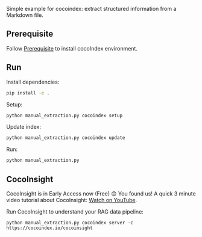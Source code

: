 Simple example for cocoindex: extract structured information from a Markdown file.

## Prerequisite
Follow [Prerequisite](https://cocoindex.io/docs/getting_started/quickstart#prerequisite-install-cocoindex-environment) to install cocoIndex environment.

## Run

Install dependencies:

```bash
pip install -e .
```

Setup:

```bash
python manual_extraction.py cocoindex setup
```

Update index:

```bash
python manual_extraction.py cocoindex update
```

Run:

```bash
python manual_extraction.py
```

## CocoInsight 
CocoInsight is in Early Access now (Free) 😊 You found us! A quick 3 minute video tutorial about CocoInsight: [Watch on YouTube](https://youtu.be/ZnmyoHslBSc?si=pPLXWALztkA710r9).

Run CocoInsight to understand your RAG data pipeline:

```
python manual_extraction.py cocoindex server -c https://cocoindex.io/cocoinsight
```
